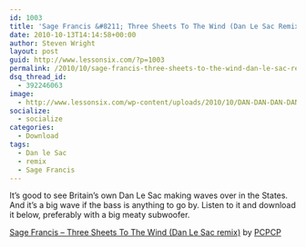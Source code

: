 ```yaml
---
id: 1003
title: 'Sage Francis &#8211; Three Sheets To The Wind (Dan Le Sac Remix)'
date: 2010-10-13T14:14:58+00:00
author: Steven Wright
layout: post
guid: http://www.lessonsix.com/?p=1003
permalink: /2010/10/sage-francis-three-sheets-to-the-wind-dan-le-sac-remix/
dsq_thread_id:
  - 392246063
image:
  - http://www.lessonsix.com/wp-content/uploads/2010/10/DAN-DAN-DAN-DAN-2.jpg
socialize:
  - socialize
categories:
  - Download
tags:
  - Dan le Sac
  - remix
  - Sage Francis
---
```

It&#8217;s good to see Britain&#8217;s own Dan Le Sac making waves over in the States. And it&#8217;s a big wave if the bass is anything to go by. Listen to it and download it below, preferably with a big meaty subwoofer.

<span><a href="http://soundcloud.com/pcpcp/sage-francis-three-sheets-to-the-wind-dan-le-sac-remix">Sage Francis &#8211; Three Sheets To The Wind (Dan Le Sac remix)</a> by <a href="http://soundcloud.com/pcpcp">PCPCP</a></span>